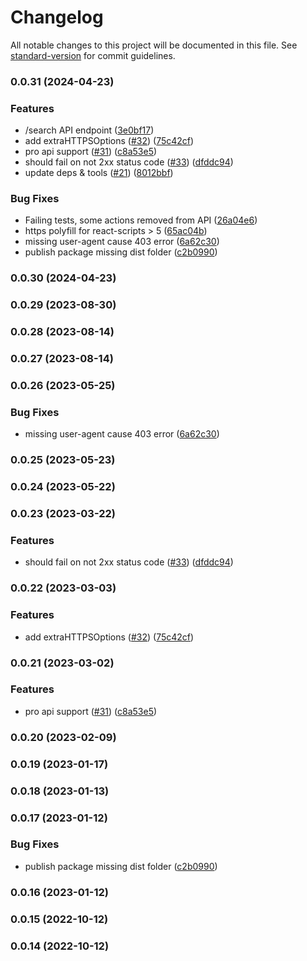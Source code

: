 # Changelog

All notable changes to this project will be documented in this file. See [standard-version](https://github.com/conventional-changelog/standard-version) for commit guidelines.

### 0.0.31 (2024-04-23)


### Features

* /search API endpoint ([3e0bf17](https://github.com/samuraitruong/coingecko-api-v3/commit/3e0bf17875805d3f053ab8601f6248d934e66d05))
* add extraHTTPSOptions ([#32](https://github.com/samuraitruong/coingecko-api-v3/issues/32)) ([75c42cf](https://github.com/samuraitruong/coingecko-api-v3/commit/75c42cf42938140657f3593478e1752b23332045))
* pro api support ([#31](https://github.com/samuraitruong/coingecko-api-v3/issues/31)) ([c8a53e5](https://github.com/samuraitruong/coingecko-api-v3/commit/c8a53e53ddb6e49d1d6e5fb53491ea778a682216))
* should fail on not 2xx status code ([#33](https://github.com/samuraitruong/coingecko-api-v3/issues/33)) ([dfddc94](https://github.com/samuraitruong/coingecko-api-v3/commit/dfddc94ebb4f7f3397214d0fd840883e1d744681))
* update deps & tools ([#21](https://github.com/samuraitruong/coingecko-api-v3/issues/21)) ([8012bbf](https://github.com/samuraitruong/coingecko-api-v3/commit/8012bbff7bcf02588a5ff90e616c26b3484ca237))


### Bug Fixes

* Failing tests, some actions removed from API ([26a04e6](https://github.com/samuraitruong/coingecko-api-v3/commit/26a04e6011690e21836606a4560c0b1a94665127))
* https polyfill for react-scripts > 5 ([65ac04b](https://github.com/samuraitruong/coingecko-api-v3/commit/65ac04b31903130cd61ad72a720c300f4d092508))
* missing user-agent cause 403 error ([6a62c30](https://github.com/samuraitruong/coingecko-api-v3/commit/6a62c303ec95ac8e9adc2af2ccd96ef75e224181))
* publish package missing dist folder ([c2b0990](https://github.com/samuraitruong/coingecko-api-v3/commit/c2b09906cc1da707b1ccbb09e41f917a8db21cd6))

### 0.0.30 (2024-04-23)

### 0.0.29 (2023-08-30)

### 0.0.28 (2023-08-14)

### 0.0.27 (2023-08-14)

### 0.0.26 (2023-05-25)


### Bug Fixes

* missing user-agent cause 403 error ([6a62c30](https://github.com/samuraitruong/coingecko-api-v3/commit/6a62c303ec95ac8e9adc2af2ccd96ef75e224181))

### 0.0.25 (2023-05-23)

### 0.0.24 (2023-05-22)

### 0.0.23 (2023-03-22)


### Features

* should fail on not 2xx status code ([#33](https://github.com/samuraitruong/coingecko-api-v3/issues/33)) ([dfddc94](https://github.com/samuraitruong/coingecko-api-v3/commit/dfddc94ebb4f7f3397214d0fd840883e1d744681))

### 0.0.22 (2023-03-03)


### Features

* add extraHTTPSOptions ([#32](https://github.com/samuraitruong/coingecko-api-v3/issues/32)) ([75c42cf](https://github.com/samuraitruong/coingecko-api-v3/commit/75c42cf42938140657f3593478e1752b23332045))

### 0.0.21 (2023-03-02)


### Features

* pro api support ([#31](https://github.com/samuraitruong/coingecko-api-v3/issues/31)) ([c8a53e5](https://github.com/samuraitruong/coingecko-api-v3/commit/c8a53e53ddb6e49d1d6e5fb53491ea778a682216))

### 0.0.20 (2023-02-09)

### 0.0.19 (2023-01-17)

### 0.0.18 (2023-01-13)

### 0.0.17 (2023-01-12)


### Bug Fixes

* publish package missing dist folder ([c2b0990](https://github.com/samuraitruong/coingecko-api-v3/commit/c2b09906cc1da707b1ccbb09e41f917a8db21cd6))

### 0.0.16 (2023-01-12)

### 0.0.15 (2022-10-12)

### 0.0.14 (2022-10-12)
